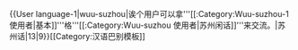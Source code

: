 {{User language-1|wuu-suzhou|诶个用户可以拿'''[[:Category:Wuu-suzhou-1 使用者|基本]]'''格'''[[:Category:Wuu-suzhou 使用者|苏州闲话]]'''来交流。|苏州话|13|9}}<noinclude>[[Category:汉语巴别模板]]</noinclude>